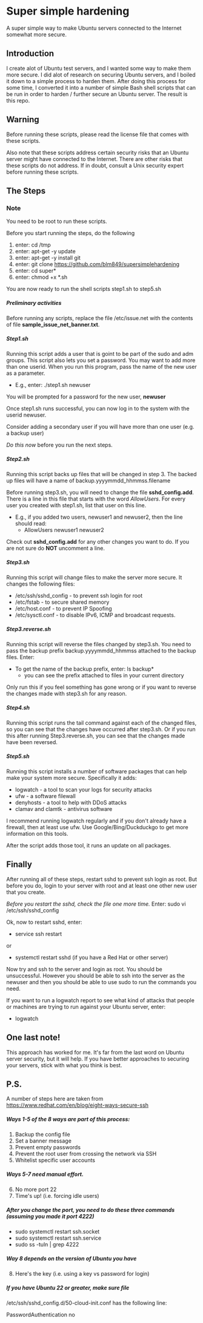# Super simple hardening
A super simple way to make Ubuntu servers connected to the Internet somewhat more secure.

## Introduction


I create alot of Ubuntu test servers, and I wanted some way to make them more secure. I did alot of research on securing Ubuntu servers, and I boiled it down to a simple process to harden them. After doing this process for some time, I converted it into a number of simple Bash shell scripts that can be run in order to harden / further secure an Ubuntu server. The result is this repo.

## Warning

Before running these scripts, please read the license file that comes with these scripts.

Also note that these scripts address certain security risks that an Ubuntu server might have connected to the Internet. There are other risks that these scripts do not address. If in doubt, consult a Unix security expert before running these scripts.

## The Steps

### Note 
You need to be root to run these scripts.

Before you start running the steps, do the following

1. enter: cd /tmp
2. enter: apt-get -y update
3. enter: apt-get -y install git
4. enter: git clone https://github.com/blm849/supersimplehardening
5. enter: cd super*
6. enter: chmod +x *.sh

You are now ready to run the shell scripts step1.sh to step5.sh

##### Preliminary activities
Before running any scripts, replace the file /etc/issue.net with the contents of file __sample_issue_net_banner.txt__.

##### Step1.sh
Running this script adds a user that is goint to be part of the sudo and adm groups. This script also lets you set a password. You may want to add more than one userid. When you run this program, pass the name of the new user as a parameter. 

*	E.g., enter: ./step1.sh newuser

You will be prompted for a password for the new user, __newuser__

Once step1.sh runs successful, you can now log in to the system with the userid newuser. 

Consider adding a secondary user if you will have more than one user (e.g. a backup user)

*Do this now* before you run the next steps.

##### Step2.sh
Running this script backs up files that will be changed in step 3. The backed up files will have a name of backup.yyyymmdd_hhmmss.filename

Before running step3.sh, you will need to change the file 
__sshd_config.add__. There is a line in this file that starts with the word _AllowUsers_. For every user you created with step1.sh, list that user on this line.

*	E.g., if you added two users, newuser1 and newuser2, then the line should read: 
	* AllowUsers newuser1 newuser2
	
Check out __sshd_config.add__ for any other changes you want to do. If you are not sure
do __NOT__ uncomment a line.

##### Step3.sh
Running this script will change files to make the server more secure. It changes the following files:

*	/etc/ssh/sshd_config	- to prevent ssh login for root
*	/etc/fstab	- to secure shared memory
*	/etc/host.conf	- to prevent IP Spoofing
*	/etc/sysctl.conf	- to disable IPv6, ICMP and broadcast requests.


##### Step3.reverse.sh
Running this script will reverse the files changed by step3.sh. You need to pass the backup prefix backup.yyyymmdd_hhmmss attached to the backup files. Enter:

* To get the name of the backup prefix, enter: ls backup* 
	* you can see the prefix attached to files in your current directory

Only run this if you feel something has gone wrong or if you want to reverse the changes made with step3.sh for any reason. 

##### Step4.sh
Running this script runs the tail command against each of the changed files, so you can see that the changes have occurred after step3.sh. Or if you run this after running Step3.reverse.sh, you can see that the changes made have been reversed.

##### Step5.sh
Running this script installs a number of software packages that can help make your system more secure. Specifically it adds:
*	logwatch - a tool to scan your logs for security attacks
*	ufw - a software filewall
*	denyhosts - a tool to help with DDoS attacks
*	clamav and clamtk - antivirus software

I recommend running logwatch regularly and if you don't already have a firewall, then at least use ufw. Use Google/Bing/Duckduckgo to get more information on this tools. 

After the script adds those tool, it runs an update on all packages.


## Finally

After running all of these steps, restart sshd to prevent ssh login as root. But before you do, login to your server with root and at least one other new user that you create. 

*Before you restart the sshd, check the file one more time.*
Enter: sudo vi /etc/ssh/sshd_config

Ok, now to restart sshd, enter:

*	service ssh restart

or

* systemctl restart sshd (if you have a Red Hat or other server)

Now try and ssh to the server and login as root. You should be unsuccessful. However you should be able to ssh into the server as the newuser and then you should be able to use sudo to run the commands you need.

If you want to run a logwatch report to see what kind of attacks that people or machines are trying to run against your Ubuntu server, enter: 

* 	logwatch 

## One last note!

This approach has worked for me. It's far from the last word on Ubuntu server security, but it will help. If you have better approaches to securing your servers, stick with what you think is best.

## P.S. 
A number of steps here are taken from https://www.redhat.com/en/blog/eight-ways-secure-ssh

##### Ways 1-5 of the 8 ways are part of this process:
1. Backup the config file
2. Set a banner message
3. Prevent empty passwords
4. Prevent the root user from crossing the network via SSH
5. Whitelist specific user accounts

##### Ways 5-7 need manual effort.

6. No more port 22
7. Time's up! (i.e. forcing idle users)

##### After you change the port, you need to do these three commands (assuming you made it port 4222)

- sudo systemctl restart ssh.socket
- sudo systemctl restart ssh.service
- sudo ss -tuln | grep 4222

##### Way 8 depends on the version of Ubuntu you have 
8. Here's the key (i.e. using a key vs password for login)

##### If you have Ubuntu 22 or greater, make sure file 
/etc/ssh/sshd_config.d/50-cloud-init.conf
has the following line:

PasswordAuthentication no





